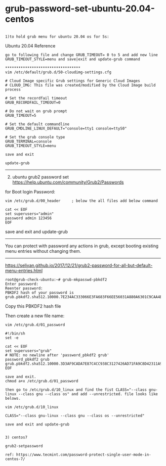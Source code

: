 # grub-password-set-ubuntu-20.04-centos
~~~

1)to hold grub menu for ubuntu 20.04 os for 5s:
~~~
Ubuntu 20.04 Reference
~~~
go to following file and change GRUB_TIMEOUT= 0 to 5 and add new line GRUB_TIMEOUT_STYLE=menu and save|exit and update-grub command

**********************************
vim /etc/default/grub.d/50-cloudimg-settings.cfg

# Cloud Image specific Grub settings for Generic Cloud Images
# CLOUD_IMG: This file was created/modified by the Cloud Image build process

# Set the recordfail timeout
GRUB_RECORDFAIL_TIMEOUT=0

# Do not wait on grub prompt
GRUB_TIMEOUT=5

# Set the default commandline
GRUB_CMDLINE_LINUX_DEFAULT="console=tty1 console=ttyS0"

# Set the grub console type
GRUB_TERMINAL=console
GRUB_TIMEOUT_STYLE=menu

save and exit 

update-grub
~~~

************************************



2) ubuntu grub2 password set 
https://help.ubuntu.com/community/Grub2/Passwords


for Boot login Password: 
~~~
vim /etc/grub.d/00_header     ; below the all files add below command

cat << EOF
set superusers="admin"
password admin 123456
EOF
~~~
save and exit and update-grub


*****************************************************************************************************************
You can protect with password any actions in grub, except booting existing menu entries without changing them.
******************************************************************************************************************
https://selivan.github.io/2017/12/21/grub2-password-for-all-but-default-menu-entries.html
~~~
root@grub-check-ubuntu:~# grub-mkpasswd-pbkdf2
Enter password:
Reenter password:
PBKDF2 hash of your password is grub.pbkdf2.sha512.10000.7E234AC333066E3FA683F66EE56031A880A6301C9CAA4BBD3669C6AF7165FD4E77FE21656AFE47CE4CAAA09E51E253B5E89C425E4D29CE4071FFBA4706D2BA20.8799ADDA943FF6100B481B0AC429500E29773C386BBB95E85F25D496FC7B57B52E30563FA3B6768A1929DEBE24E61E965A8B87E1F21198CCEBE3A3B7C319F00D
~~~
Copy this PBKDF2 hash file 

Then create a new file name:
~~~
vim /etc/grub.d/01_password

#!/bin/sh
set -e

cat << EOF
set superusers="grub"
# NOTE: no newline after 'password_pbkdf2 grub'
password_pbkdf2 grub grub.pbkdf2.sha512.10000.3D3AF9CADA7E87C4CC938C3127426AD71FA9C8D42311A923C739BD91B0EFFEE4488B71505C5C306282D94F1AA84801D231CAF53D2667621D3D2D6ACC728F2F40.51225B857D268B024BC0696D8B7D04BB94A2E0C26D495324780CD84B5FB55BA4EF7A1BFF452E76052DAC5FA9B8AD92A74FB38BD873845F223167B4687F35EC0A
EOF

save and exit.
chmod a+x /etc/grub.d/01_password

then go to /etc/grub.d/10_linux and find the fist CLASS="--class gnu-linux --class gnu --class os" and add --unrestricted. file looks like belows.

vim /etc/grub.d/10_linux

CLASS="--class gnu-linux --class gnu --class os --unrestricted"

save and exit and update-grub


3) centos7

grub2-setpassword

ref: https://www.tecmint.com/password-protect-single-user-mode-in-centos-7/

~~~
